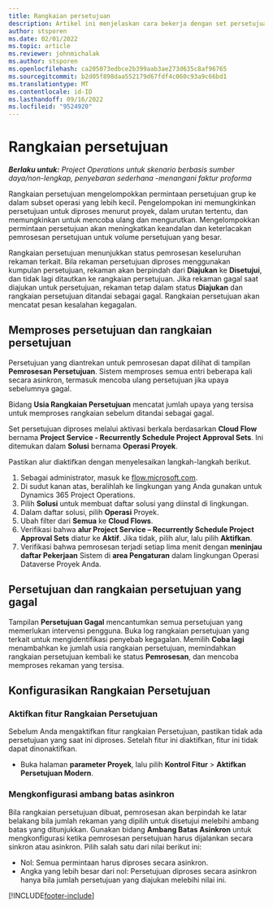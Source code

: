 ```yaml
---
title: Rangkaian persetujuan
description: Artikel ini menjelaskan cara bekerja dengan set persetujuan, permintaan, dan subset dari operasi tersebut.
author: stsporen
ms.date: 02/01/2022
ms.topic: article
ms.reviewer: johnmichalak
ms.author: stsporen
ms.openlocfilehash: ca205073edbce2b399aab3ae273d635c8af96765
ms.sourcegitcommit: b2d05f898daa552179d67fdf4c060c93a9c66bd1
ms.translationtype: MT
ms.contentlocale: id-ID
ms.lasthandoff: 09/16/2022
ms.locfileid: "9524920"
---
```

# <a name="approval-sets"></a>Rangkaian persetujuan

_**Berlaku untuk:** Project Operations untuk skenario berbasis sumber daya/non-lengkap, penyebaran sederhana -menangani faktur proforma_

Rangkaian persetujuan mengelompokkan permintaan persetujuan grup ke dalam subset operasi yang lebih kecil. Pengelompokan ini memungkinkan persetujuan untuk diproses menurut proyek, dalam urutan tertentu, dan memungkinkan untuk mencoba ulang dan mengurutkan. Mengelompokkan permintaan persetujuan akan meningkatkan keandalan dan keterlacakan pemrosesan persetujuan untuk volume persetujuan yang besar.

Rangkaian persetujuan menunjukkan status pemrosesan keseluruhan rekaman terkait. Bila rekaman persetujuan diproses menggunakan kumpulan persetujuan, rekaman akan berpindah dari **Diajukan** ke **Disetujui**, dan tidak lagi ditautkan ke rangkaian persetujuan. Jika rekaman gagal saat diajukan untuk persetujuan, rekaman tetap dalam status **Diajukan** dan rangkaian persetujuan ditandai sebagai gagal. Rangkaian persetujuan akan mencatat pesan kesalahan kegagalan.

## <a name="processing-approvals-and-approval-sets"></a>Memproses persetujuan dan rangkaian persetujuan
Persetujuan yang diantrekan untuk pemrosesan dapat dilihat di tampilan **Pemrosesan Persetujuan**. Sistem memproses semua entri beberapa kali secara asinkron, termasuk mencoba ulang persetujuan jika upaya sebelumnya gagal.

Bidang **Usia Rangkaian Persetujuan** mencatat jumlah upaya yang tersisa untuk memproses rangkaian sebelum ditandai sebagai gagal.

Set persetujuan diproses melalui aktivasi berkala berdasarkan **Cloud Flow** bernama **Project Service - Recurrently Schedule Project Approval Sets**. Ini ditemukan dalam **Solusi** bernama **Operasi Proyek**. 

Pastikan alur diaktifkan dengan menyelesaikan langkah-langkah berikut.

1. Sebagai administrator, masuk ke [flow.microsoft.com](https://powerautomate.microsoft.com).
2. Di sudut kanan atas, beralihlah ke lingkungan yang Anda gunakan untuk Dynamics 365 Project Operations.
3. Pilih **Solusi** untuk membuat daftar solusi yang diinstal di lingkungan.
4. Dalam daftar solusi, pilih **Operasi** Proyek.
5. Ubah filter dari **Semua** ke **Cloud Flows**.
6. Verifikasi bahwa **alur Project Service – Recurrently Schedule Project Approval Sets** diatur ke **Aktif**. Jika tidak, pilih alur, lalu pilih **Aktifkan**.
7. Verifikasi bahwa pemrosesan terjadi setiap lima menit dengan **meninjau daftar Pekerjaan** Sistem di **area Pengaturan** dalam lingkungan Operasi Dataverse Proyek Anda.

## <a name="failed-approvals-and-approval-sets"></a>Persetujuan dan rangkaian persetujuan yang gagal
Tampilan **Persetujuan Gagal** mencantumkan semua persetujuan yang memerlukan intervensi pengguna. Buka log rangkaian persetujuan yang terkait untuk mengidentifikasi penyebab kegagalan.
Memilih **Coba lagi** menambahkan ke jumlah usia rangkaian persetujuan, memindahkan rangkaian persetujuan kembali ke status **Pemrosesan**, dan mencoba memproses rekaman yang tersisa.

## <a name="configure-approval-sets"></a>Konfigurasikan Rangkaian Persetujuan

### <a name="enable-the-approval-sets-feature"></a>Aktifkan fitur Rangkaian Persetujuan
Sebelum Anda mengaktifkan fitur rangkaian Persetujuan, pastikan tidak ada persetujuan yang saat ini diproses. Setelah fitur ini diaktifkan, fitur ini tidak dapat dinonaktifkan.

- Buka halaman **parameter Proyek**, lalu pilih **Kontrol Fitur** > **Aktifkan Persetujuan Modern**.

### <a name="configuring-the-asynchronous-threshold"></a>Mengkonfigurasi ambang batas asinkron 
Bila rangkaian persetujuan dibuat, pemrosesan akan berpindah ke latar belakang bila jumlah rekaman yang dipilih untuk disetujui melebihi ambang batas yang ditunjukkan. Gunakan bidang **Ambang Batas Asinkron** untuk mengkonfigurasi ketika pemrosesan persetujuan harus dijalankan secara sinkron atau asinkron. Pilih salah satu dari nilai berikut ini:

  - Nol: Semua permintaan harus diproses secara asinkron. 
  - Angka yang lebih besar dari nol: Persetujuan diproses secara asinkron hanya bila jumlah persetujuan yang diajukan melebihi nilai ini.

[!INCLUDE[footer-include](../includes/footer-banner.md)]
